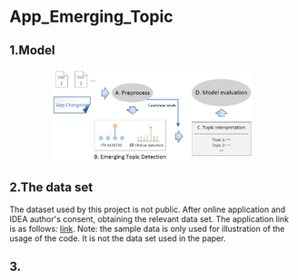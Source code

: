# App_Emerging_Topic

## 1.Model
<p align="center"><img width="70%" src="framework.png" /></p>

## 2.The data set
The dataset used by this project is not public. After online application and IDEA author's consent, obtaining the relevant data set. The application link is as follows: [link](https://goo.gl/forms/nAAkSa5o5yrSIaPr2). Note: the sample data is only used for illustration of the usage of the code. It is not the data set used in the paper.

## 3. 
